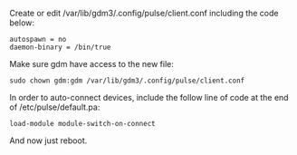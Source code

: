 Create or edit /var/lib/gdm3/.config/pulse/client.conf including the code below:

```
autospawn = no
daemon-binary = /bin/true
```

Make sure gdm have access to the new file:

```
sudo chown gdm:gdm /var/lib/gdm3/.config/pulse/client.conf
```

In order to auto-connect devices, include the follow line of code at the end of /etc/pulse/default.pa:
```
load-module module-switch-on-connect
```

And now just reboot.
